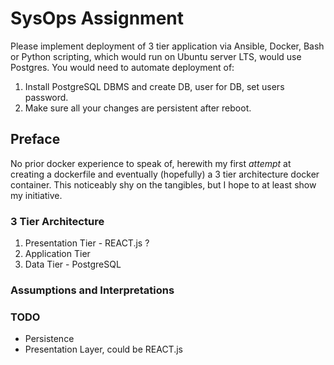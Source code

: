 # SysOps Assignment
Please implement deployment of 3 tier application via Ansible, Docker, Bash or Python scripting, which would run on Ubuntu server LTS, would use Postgres. You would need to automate deployment of:
1. Install PostgreSQL DBMS and create DB, user for DB, set users password.
2. Make sure all your changes are persistent after reboot.

## Preface
No prior docker experience to speak of, herewith my first *attempt* at creating a dockerfile and eventually (hopefully) a 3 tier architecture docker container. This noticeably shy on the  tangibles, but I hope to at least show my initiative.


### 3 Tier Architecture
1. Presentation Tier - REACT.js ?
2. Application Tier 
3. Data Tier - PostgreSQL


### Assumptions and Interpretations


### TODO 
- Persistence
- Presentation Layer, could be REACT.js
